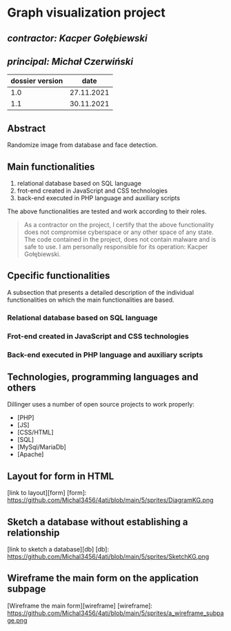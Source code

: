 # Graph visualization project

## _contractor: Kacper Gołębiewski_
## _principal: Michał Czerwiński_


| dossier version | date |
| ------ | ------ |
| 1.0 | 27.11.2021 |
| 1.1 | 30.11.2021 |


## Abstract 
  Randomize image from database and face detection.

## Main functionalities

1. relational database based on SQL language
1. frot-end created in JavaScript and CSS technologies
1. back-end executed in PHP language and auxiliary scripts

The above functionalities are tested and work according to their roles.

> As a contractor on the project, I certify that the above functionality 
> does not compromise cyberspace or any other space of any state. 
> The code contained in the project, does not contain malware and is safe to use. 
> I am personally responsible for its operation: Kacper Gołębiewski.

## Cpecific functionalities

A subsection that presents a detailed description of the individual functionalities on which the main functionalities are based.

### Relational database based on SQL language

### Frot-end created in JavaScript and CSS technologies

### Back-end executed in PHP language and auxiliary scripts

## Technologies, programming languages and others

Dillinger uses a number of open source projects to work properly:

- [PHP]
- [JS]
- [CSS/HTML]
- [SQL]
- [MySql/MariaDb]
- [Apache]

## Layout for form in HTML

[link to layout][form]
 [form]: <https://github.com/Michal3456/4ati/blob/main/5/sprites/DiagramKG.png>

## Sketch a database without establishing a relationship

[link to sketch a database][db]
 [db]: <https://github.com/Michal3456/4ati/blob/main/5/sprites/SketchKG.png>
 
 ## Wireframe the main form on the application subpage

[Wireframe the main form][wireframe]
 [wireframe]: <https://github.com/Michal3456/4ati/blob/main/5/sprites/a_wireframe_subpage.png>
